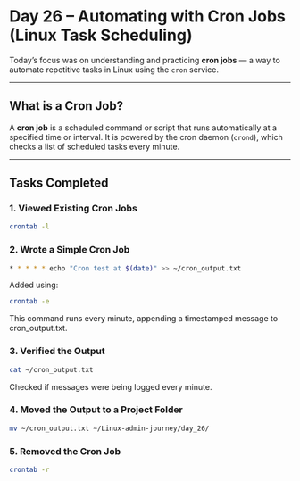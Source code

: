 # Day 26 – Automating with Cron Jobs (Linux Task Scheduling)

Today’s focus was on understanding and practicing **cron jobs** — a way to automate repetitive tasks in Linux using the `cron` service.

---

##  What is a Cron Job?

A **cron job** is a scheduled command or script that runs automatically at a specified time or interval. It is powered by the cron daemon (`crond`), which checks a list of scheduled tasks every minute.

---

##  Tasks Completed

### 1. Viewed Existing Cron Jobs

```bash
crontab -l
```

### 2. Wrote a Simple Cron Job
```bash
* * * * * echo "Cron test at $(date)" >> ~/cron_output.txt
```
Added using:

```bash 
crontab -e
```
This command runs every minute, appending a timestamped message to cron_output.txt.

### 3. Verified the Output

``` bash 
cat ~/cron_output.txt
```
Checked if messages were being logged every minute.

### 4. Moved the Output to a Project Folder

```bash
mv ~/cron_output.txt ~/Linux-admin-journey/day_26/
```

### 5. Removed the Cron Job

``` bash
crontab -r
```
